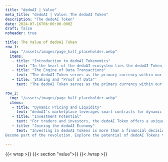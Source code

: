 ```yaml
---
title: "dedoAI | Value"
meta_title: "dedoAI | Value: The dedoAI Token"
description: "The dedoAI Token"
date: 2024-07-16T06:00:00.000Z
draft: false
noheader: true

title: The Value of dedoAI Token
row_1:
  img: "/assets/images/page_half_placeholder.webp"
  items:
   - title: "Introduction to dedoAI Tokenomics"
     text: "In the heart of the dedoAI ecosystem lies the dedoAI Token, a digital asset designed to facilitate transactions, reward contributions, and incentivize the growth of our decentralized data economy. Our tokenomics model is crafted to balance supply and demand, ensuring long-term value and utility."
   - title: "The Engine of Data Transactions"
     text: "The dedoAI Token serves as the primary currency within our platform, enabling the purchase, sale, and trade of data assets securely and transparently. This utility ensures that every token holder can participate directly in the data economy, whether as a data producer, consumer, or investor."
   - title: 'Staking and "Proof of Data"'
     text: "The dedoAI Token serves as the primary currency within our platform, enabling the purchase, sale, and trade of data assets securely and transparently. This utility ensures that every token holder can participate directly in the data economy, whether as a data producer, consumer, or investor."

row_2:
  img: "/assets/images/page_half_placeholder.webp"
  items:
   - title: "Dynamic Pricing and Liquidity"
     text: "dedoAI’s marketplace leverages smart contracts for dynamic pricing, ensuring that data assets are traded at fair market value. This system supports an efficient and liquid market, with the dedoAI Token at its core, facilitating swift transactions and providing financial incentives for ecosystem participants."
   - title: "Investment Potential"
     text: "For traders and investors, the dedoAI Token offers a unique opportunity. As the ecosystem grows and the demand for data increases, the intrinsic value of dedoAI Tokens is expected to rise. Early participants stand to benefit from potential appreciation as the platform scales and diversifies its data offerings."
   - title: "Joining the dedoAI Economy"
     text: "Investing in dedoAI Tokens is more than a financial decision; it's a commitment to empowering data producers and democratizing access to data. As we move forward, the dedoAI Token will be instrumental in pioneering a new era of data exchange and monetization.
Become part of the revolution. Explore the potential of dedoAI Tokens today."

---
```

{{< wrap >}}
{{< section "value">}}
{{< /wrap >}}
